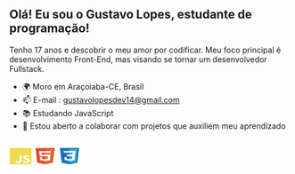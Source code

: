 ## Olá! Eu sou o Gustavo Lopes, estudante de programação!
Tenho 17 anos e descobrir o meu amor por codificar. Meu foco principal é desenvolvimento Front-End, mas visando se tornar um desenvolvedor Fullstack.

* 🌍 Moro em Araçoiaba-CE, Brasil
* 📫 E-mail : [gustavolopesdev14@gmail.com](mailto:gustavolopesdev14@gmail.com)
* 📚 Estudando JavaScript
* 🤝 Estou aberto a colaborar com projetos que auxiliem meu aprendizado

<div style="display: inline_block"><br>
  <img align="center" alt="gugu-Js" height="30" width="40" src="https://raw.githubusercontent.com/devicons/devicon/master/icons/javascript/javascript-plain.svg">
  <img align="center" alt="gugu-HTML" height="30" width="40" src="https://raw.githubusercontent.com/devicons/devicon/master/icons/html5/html5-original.svg">
  <img align="center" alt="gugu-CSS" height="30" width="40" src="https://raw.githubusercontent.com/devicons/devicon/master/icons/css3/css3-original.svg">
</div>

